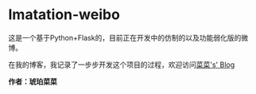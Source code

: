 # Imatation-weibo

这是一个基于Python+Flask的，目前正在开发中的仿制的以及功能弱化版的微博。

在我的博客，我记录了一步步开发这个项目的过程，欢迎访问<a href="http://amberno1111.github.io/">菜菜's' Blog</a>

**作者：琥珀菜菜**
